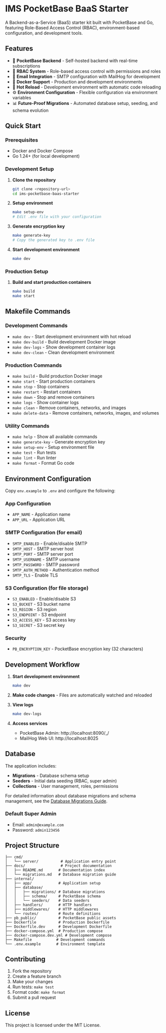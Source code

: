 # IMS PocketBase BaaS Starter

A Backend-as-a-Service (BaaS) starter kit built with PocketBase and Go, featuring Role-Based Access Control (RBAC), environment-based configuration, and development tools.

## Features

- 🚀 **PocketBase Backend** - Self-hosted backend with real-time subscriptions
- 🔐 **RBAC System** - Role-based access control with permissions and roles
- 📧 **Email Integration** - SMTP configuration with MailHog for development
- 🐳 **Docker Support** - Production and development environments
- 🔄 **Hot Reload** - Development environment with automatic code reloading
- ⚙️ **Environment Configuration** - Flexible configuration via environment variables
- 📊 **Future-Proof Migrations** - Automated database setup, seeding, and schema evolution

## Quick Start

### Prerequisites

- Docker and Docker Compose
- Go 1.24+ (for local development)

### Development Setup

1. **Clone the repository**

   ```bash
   git clone <repository-url>
   cd ims-pocketbase-baas-starter
   ```

2. **Setup environment**

   ```bash
   make setup-env
   # Edit .env file with your configuration
   ```

3. **Generate encryption key**

   ```bash
   make generate-key
   # Copy the generated key to .env file
   ```

4. **Start development environment**
   ```bash
   make dev
   ```

### Production Setup

1. **Build and start production containers**
   ```bash
   make build
   make start
   ```

## Makefile Commands

### Development Commands

- `make dev` - Start development environment with hot reload
- `make dev-build` - Build development Docker image
- `make dev-logs` - Show development container logs
- `make dev-clean` - Clean development environment

### Production Commands

- `make build` - Build production Docker image
- `make start` - Start production containers
- `make stop` - Stop containers
- `make restart` - Restart containers
- `make down` - Stop and remove containers
- `make logs` - Show container logs
- `make clean` - Remove containers, networks, and images
- `make delete-data` - Remove containers, networks, images, and volumes

### Utility Commands

- `make help` - Show all available commands
- `make generate-key` - Generate encryption key
- `make setup-env` - Setup environment file
- `make test` - Run tests
- `make lint` - Run linter
- `make format` - Format Go code

## Environment Configuration

Copy `env.example` to `.env` and configure the following:

### App Configuration

- `APP_NAME` - Application name
- `APP_URL` - Application URL

### SMTP Configuration (for email)

- `SMTP_ENABLED` - Enable/disable SMTP
- `SMTP_HOST` - SMTP server host
- `SMTP_PORT` - SMTP server port
- `SMTP_USERNAME` - SMTP username
- `SMTP_PASSWORD` - SMTP password
- `SMTP_AUTH_METHOD` - Authentication method
- `SMTP_TLS` - Enable TLS

### S3 Configuration (for file storage)

- `S3_ENABLED` - Enable/disable S3
- `S3_BUCKET` - S3 bucket name
- `S3_REGION` - S3 region
- `S3_ENDPOINT` - S3 endpoint
- `S3_ACCESS_KEY` - S3 access key
- `S3_SECRET` - S3 secret key

### Security

- `PB_ENCRYPTION_KEY` - PocketBase encryption key (32 characters)

## Development Workflow

1. **Start development environment**

   ```bash
   make dev
   ```

2. **Make code changes** - Files are automatically watched and reloaded

3. **View logs**

   ```bash
   make dev-logs
   ```

4. **Access services**
   - PocketBase Admin: http://localhost:8090/\_/
   - MailHog Web UI: http://localhost:8025

## Database

The application includes:

- **Migrations** - Database schema setup
- **Seeders** - Initial data seeding (RBAC, super admin)
- **Collections** - User management, roles, permissions

For detailed information about database migrations and schema management, see the [Database Migrations Guide](docs/migrations.md).

### Default Super Admin

- Email: `admin@example.com`
- Password: `admin123456`

## Project Structure

```
├── cmd/
│   └── server/          # Application entry point
├── docs/                # Project documentation
│   ├── README.md       # Documentation index
│   └── migrations.md   # Database migration guide
├── internal/
│   ├── app/            # Application setup
│   ├── database/
│   │   ├── migrations/ # Database migrations
│   │   ├── schema/     # PocketBase schema
│   │   └── seeders/    # Data seeders
│   ├── handlers/       # HTTP handlers
│   ├── middlewares/    # HTTP middlewares
│   └── routes/         # Route definitions
├── pb_public/          # PocketBase public assets
├── Dockerfile          # Production Dockerfile
├── Dockerfile.dev      # Development Dockerfile
├── docker-compose.yml  # Production compose
├── docker-compose.dev.yml # Development compose
├── Makefile           # Development commands
└── .env.example       # Environment template
```

## Contributing

1. Fork the repository
2. Create a feature branch
3. Make your changes
4. Run tests: `make test`
5. Format code: `make format`
6. Submit a pull request

## License

This project is licensed under the MIT License.

